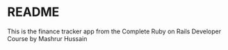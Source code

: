 # README

This is the finance tracker app from the Complete Ruby on Rails Developer Course by Mashrur Hussain
